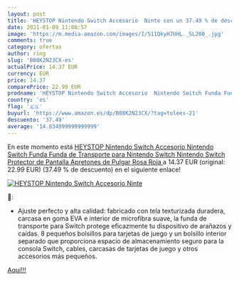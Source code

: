 ```yaml
---
layout: post
title: 'HEYSTOP Nintendo Switch Accesorio  Ninte con un 37.49 % de descuento'
date: 2021-01-09 11:08:57
image: 'https://m.media-amazon.com/images/I/511QkyH7UHL._SL200_.jpg'
comments: true
category: ofertas
author: ring
slug: 'B08K2N23CX-es'
actualPrice: 14.37 EUR
currency: EUR
price: 14.37
comparePrice: 22.99 EUR
prodname: 'HEYSTOP Nintendo Switch Accesorio  Nintendo Switch Funda Funda de Transporte para Nintendo Switch Nintendo Switch Protector de Pantalla Apretones de Pulgar Rosa Roja '
country: 'es'
flag: '🇪🇸'
buyurl: 'https://www.amazon.es/dp/B08K2N23CX/?tag=tolees-21'
descuento: '37.49'
average: '14.834999999999999'
---
```


En este momento está [HEYSTOP Nintendo Switch Accesorio  Nintendo Switch Funda Funda de Transporte para Nintendo Switch Nintendo Switch Protector de Pantalla Apretones de Pulgar Rosa Roja ](https://www.amazon.es/dp/B08K2N23CX/?tag=tolees-21) a 14.37 EUR (original: 22.99 EUR) (37.49 %  de descuento) en el siguiente enlace!

[![HEYSTOP Nintendo Switch Accesorio  Ninte](https://m.media-amazon.com/images/I/511QkyH7UHL._SL200_.jpg)](https://www.amazon.es/dp/B08K2N23CX/?tag=tolees-21)

🔎:

- Ajuste perfecto y alta calidad: fabricado con tela texturizada duradera, carcasa en goma EVA e interior de microfibra suave, la funda de transporte para Switch protege eficazmente tu dispositivo de arañazos y caídas. 8 pequeños bolsillos para tarjetas de juego y un bolsillo interior separado que proporciona espacio de almacenamiento seguro para la consola Switch, cables, carcasas de tarjetas de juego y otros accesorios más pequeños.

[Aquí!!!](https://www.amazon.es/dp/B08K2N23CX/?tag=tolees-21)
